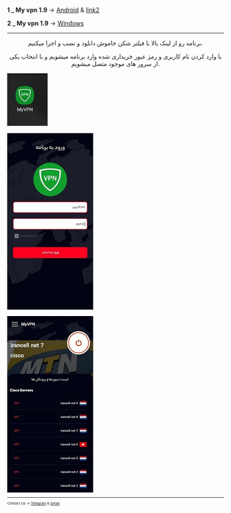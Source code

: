 

 **1 _ My vpn 1.9** → [Android](https://uplnk.com/f/134a0565/my_vpn_1.9.0.apk) & [link2](https://www.mediafire.com/file/tkjuj75v8gh8s5q/MY+VPN+1.9.0.apk/file)

 **2 _ My vpn 1.9** → [Windows](http://uplnk.com/f/f99ba404/my_vpn.windows.zip)

_____________________________________________________
<center> 
        <p>
 برنامه رو از لینک بالا با فیلتر شکن خاموش دانلود و نصب و اجرا میکنیم.

با وارد کردن نام کاربری و رمز عبور خریداری شده وارد برنامه میشویم و با انتخاب یکی از سرور های موجود متصل میشویم.
        </p>
</center>


![alt text](myvpn/my1.jpg "Title")<small>

![alt text](myvpn/my2.jpg "Title")<small>

![alt text](myvpn/my3.jpg "Title")<small>

________________________________________

Contact Us → [Telegram](http://t.me/fastfixgsm) & [Gmail](mailto:gfix4600@gmail.com)   
